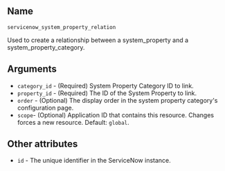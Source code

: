 ## Name

`servicenow_system_property_relation`

Used to create a relationship between a system_property and a system_property_category.

## Arguments

* `category_id` - (Required) System Property Category ID to link.
* `property_id` - (Required) The ID of the System Property to link.
* `order` - (Optional) The display order in the system property category's configuration page.
* `scope`- (Optional) Application ID that contains this resource. Changes forces a new resource. Default: `global`.

## Other attributes
* `id` - The unique identifier in the ServiceNow instance.